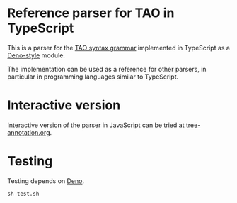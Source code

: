 # Reference parser for TAO in TypeScript

This is a parser for the [TAO syntax grammar](https://www.tree-annotation.org/#grammar) implemented in TypeScript as a [Deno-style](https://deno.land/manual@v1.8.0/contributing/style_guide) module.

The implementation can be used as a reference for other parsers, in particular in programming languages similar to TypeScript.

# Interactive version

Interactive version of the parser in JavaScript can be tried at [tree-annotation.org](https://tree-annotation.org/parser.html).

# Testing

Testing depends on [Deno](https://deno.land).

```
sh test.sh
```

